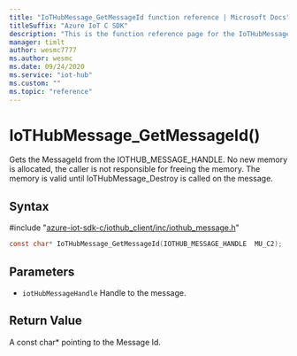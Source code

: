 ```yaml
---                             
title: "IoTHubMessage_GetMessageId function reference | Microsoft Docs" 
titleSuffix: "Azure IoT C SDK"            
description: "This is the function reference page for the IoTHubMessage_GetMessageId() function in the Azure IoT C SDK. This SDK is used with Azure IoT Hub and Azure IoT Hub Device Provisioning Service"            
manager: timlt                 
author: wesmc7777              
ms.author: wesmc               
ms.date: 09/24/2020                    
ms.service: "iot-hub"             
ms.custom: ""                
ms.topic: "reference"        
---                            
```


# IoTHubMessage_GetMessageId()

Gets the MessageId from the IOTHUB_MESSAGE_HANDLE. No new memory is allocated, the caller is not responsible for freeing the memory. The memory is valid until IoTHubMessage_Destroy is called on the message.

## Syntax

\#include "[azure-iot-sdk-c/iothub_client/inc/iothub_message.h](../iothub-message-h.md)"  
```C
const char* IoTHubMessage_GetMessageId(IOTHUB_MESSAGE_HANDLE  MU_C2);
```

## Parameters
* `iotHubMessageHandle` Handle to the message.

## Return Value
A const char* pointing to the Message Id.

